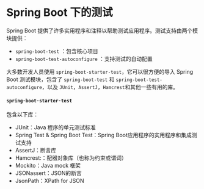 # Spring Boot 下的测试

Spring Boot 提供了许多实用程序和注释以帮助测试应用程序。测试支持由两个模块提供：
- `spring-boot-test` ：包含核心项目
- `spring-boot-test-autoconfigure` ：支持测试的自动配置

大多数开发人员使用 `spring-boot-starter-test`，它可以很方便的导入 Spring Boot 测试模块，包含了 `spring-boot-test` 和 `spring-boot-test-autoconfigure`，以及 `JUnit`，`AssertJ`，`Hamcrest`和其他一些有用的库。

#### `spring-boot-starter-test`
包含以下库：
- JUnit：Java 程序的单元测试标准
- Spring Test & Spring Boot Test：Spring Boot应用程序的实用程序和集成测试支持
- AssertJ：断言库
- Hamcrest:：配器对象库（也称为约束或谓词）
- Mockito：Java mock 框架
- JSONassert：JSON的断言
- JsonPath：XPath for JSON